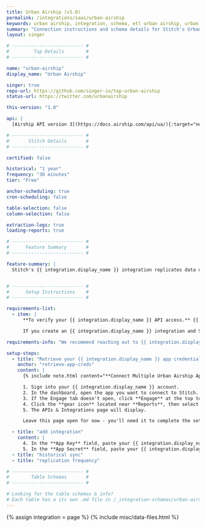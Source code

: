 ```yaml
---
title: Urban Airship (v1.0)
permalink: /integrations/saas/urban-airship
keywords: urban airship, integration, schema, etl urban airship, urban airship etl, urban airship schema
summary: "Connection instructions and schema details for Stitch's Urban Airship integration."
layout: singer

# -------------------------- #
#         Tap Details        #
# -------------------------- #

name: "urban-airship"
display_name: "Urban Airship"

singer: true
repo-url: https://github.com/singer-io/tap-urban-airship
status-url: https://twitter.com/urbanairship

this-version: "1.0"

api: |
  [Airship API version 3](https://docs.airship.com/api/ua/){:target="new"}

# -------------------------- #
#       Stitch Details       #
# -------------------------- #

certified: false

historical: "1 year"
frequency: "30 minutes"
tier: "Free"

anchor-scheduling: true
cron-scheduling: false

table-selection: false
column-selection: false

extraction-logs: true
loading-reports: true

# -------------------------- #
#      Feature Summary       #
# -------------------------- #

feature-summary: |
  Stitch's {{ integration.display_name }} integration replicates data using the {{ integration.api | flatify | strip }}. Refer to the [Schema](#schema) section for a list of objects available for replication.


# -------------------------- #
#      Setup Instructions    #
# -------------------------- #

requirements-list:
  - item: |
      **To verify your {{ integration.display_name }} API access.** {{ integration.display_name }} limits API access based on their product plans, meaning some plans have access while others do not.

      If you create an {{ integration.display_name }} integration and Stitch displays a `401 Unauthorized` or `403 Forbidden` error, you may not have access to {{ integration.display_name }}'s API.

requirements-info: "We recommend reaching out to {{ integration.display_name }} support to confirm your API access level before beginning the setup in Stitch."

setup-steps:
  - title: "Retrieve your {{ integration.display_name }} app credentials"
    anchor: "retrieve-app-creds"
    content: |
      {% include note.html content="**Connect Multiple Urban Airship Apps**<br>If you want to connect multiple Urban Airship apps to Stitch, you will need to create a separate Urban Airship integration for each app. App credentials are app-specific, meaning only a single app can be connected per Stitch integration." %}

      1. Sign into your {{ integration.display_name }} account.
      2. In the dashboard, open the app you want to connect to Stitch.
      3. If the Engage tab doesn't open, click **Engage** at the top to open it.
      4. Click the **gear icon** located near **Reports**, then select **APIs & Integrations**.
      5. The APIs & Integrations page will display.

      Leave this page open for now - you'll need it to complete the setup.

  - title: "add integration"
    content: |
      4. In the **App Key** field, paste your {{ integration.display_name }} App Key.
      5. In the **App Secret** field, paste your {{ integration.display_name }} App Secret.
  - title: "historical sync"
  - title: "replication frequency"

# -------------------------- #
#        Table Schemas       #
# -------------------------- #

# Looking for the table schemas & info?
# Each table has a its own .md file in /_integration-schemas/urban-airship
---
```

{% assign integration = page %}
{% include misc/data-files.html %}